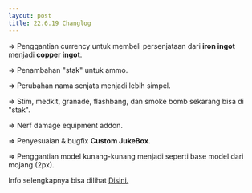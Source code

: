 ```yaml
---
layout: post
title: 22.6.19 Changlog
---
```

=> Penggantian currency untuk membeli persenjataan dari **iron ingot** menjadi **copper ingot**.

=> Penambahan "stak" untuk ammo.

=> Perubahan nama senjata menjadi lebih simpel.

=> Stim, medkit, granade, flashbang, dan smoke bomb sekarang bisa di "stak".

=> Nerf damage equipment addon.

=> Penyesuaian & bugfix **Custom JukeBox**.

=> Penggantian model kunang-kunang menjadi seperti base model dari mojang (2px).

Info selengkapnya bisa dilihat [Disini.](https://github.com/KijangSalto/bst-mncrft-ncrt)

